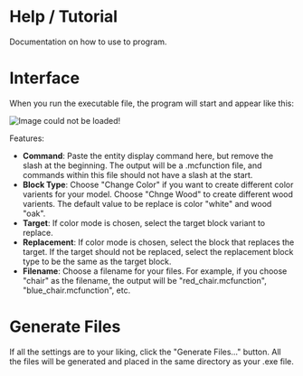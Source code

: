 # Help / Tutorial
Documentation on how to use to program.

# Interface
When you run the executable file, the program will start and appear like this:

![Image could not be loaded!](https://raw.githubusercontent.com/corv1njano/Display-Entities-Scripts/refs/heads/main/docs/img/app.PNG "Title")

Features:
- **Command**: Paste the entity display command here, but remove the slash at the beginning. The output will be a .mcfunction file, and commands within this file should not have a slash at the start.
- **Block Type**: Choose "Change Color" if you want to create different color varients for your model. Choose "Chnge Wood" to create different wood varients. The default value to be replace is color "white" and wood "oak".
- **Target**: If color mode is chosen, select the target block variant to replace.
- **Replacement**: If color mode is chosen, select the block that replaces the target. If the target should not be replaced, select the replacement block type to be the same as the target block.
- **Filename**: Choose a filename for your files. For example, if you choose "chair" as the filename, the output will be "red_chair.mcfunction", "blue_chair.mcfunction", etc.

# Generate Files
If all the settings are to your liking, click the "Generate Files…" button. All the files will be generated and placed in the same directory as your .exe file.
